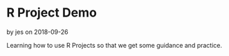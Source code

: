 # R Project Demo
by jes on 2018-09-26

Learning how to use R Projects so that we get some guidance and practice.